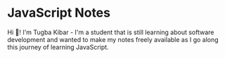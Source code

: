 # JavaScript Notes
Hi :wave:! I'm Tugba Kibar - I'm a student that is still learning about software development and wanted to make my notes freely available as I go along this journey of learning JavaScript.
